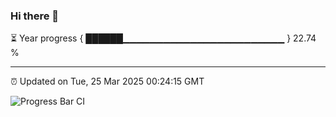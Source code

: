 ### Hi there 👋

⏳ Year progress { ██████▁▁▁▁▁▁▁▁▁▁▁▁▁▁▁▁▁▁▁▁▁▁▁▁ } 22.74 %

---

⏰ Updated on Tue, 25 Mar 2025 00:24:15 GMT

![Progress Bar CI](https://github.com/liununu/liununu/workflows/Progress%20Bar%20CI/badge.svg)
